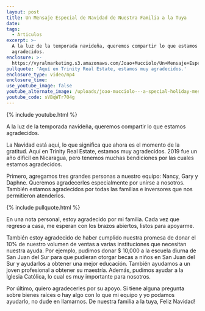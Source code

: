 ```yaml
---
layout: post
title: Un Mensaje Especial de Navidad de Nuestra Familia a la Tuya
date:
tags:
  - Articulos
excerpt: >-
  A la luz de la temporada navideña, queremos compartir lo que estamos
  agradecidos.
enclosure: >-
  https://vyralmarketing.s3.amazonaws.com/Joao+Mucciolo/Un+Mensaje+Especial+de+Navidad+de+Nuestra+Familia+a+la+Tuya.mp4
pullquote: 'Aquí en Trinity Real Estate, estamos muy agradecidos.'
enclosure_type: video/mp4
enclosure_time:
use_youtube_image: false
youtube_alternate_image: /uploads/joao-mucciolo---a-special-holiday-message-youtube.jpg
youtube_code: sVBqWTr7O4g
---
```


{% include youtube.html %}

A la luz de la temporada navide&ntilde;a, queremos compartir lo que estamos agradecidos.

La Navidad est&aacute; aqu&iacute;, lo que significa que ahora es el momento de la gratitud. Aqu&iacute; en Trinity Real Estate, estamos muy agradecidos. 2019 fue un a&ntilde;o dif&iacute;cil en Nicaragua, pero tenemos muchas bendiciones por las cuales estamos agradecidos.

Primero, agregamos tres grandes personas a nuestro equipo: Nancy, Gary y Daphne. Queremos agradecerles especialmente por unirse a nosotros. Tambi&eacute;n estamos agradecidos por todas las familias e inversores que nos permitieron atenderlos.

{% include pullquote.html %}

En una nota personal, estoy agradecido por mi familia. Cada vez que regreso a casa, me esperan con los brazos abiertos, listos para apoyarme.

Tambi&eacute;n estoy agradecido de haber cumplido nuestra promesa de donar el 10% de nuestro volumen de ventas a varias instituciones que necesitan nuestra ayuda. Por ejemplo, pudimos donar $ 10,000 a la escuela diurna de San Juan del Sur para que pudieran otorgar becas a ni&ntilde;os en San Juan del Sur y ayudarlos a obtener una mejor educaci&oacute;n. Tambi&eacute;n ayudamos a un joven profesional a obtener su maestr&iacute;a. Adem&aacute;s, pudimos ayudar a la Iglesia Cat&oacute;lica, lo cual es muy importante para nosotros.

Por &uacute;ltimo, quiero agradecerles por su apoyo. Si tiene alguna pregunta sobre bienes ra&iacute;ces o hay algo con lo que mi equipo y yo podamos ayudarlo, no dude en llamarnos. De nuestra familia a la tuya, Feliz Navidad\!